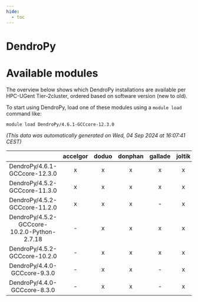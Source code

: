```yaml
---
hide:
  - toc
---
```


DendroPy
========

# Available modules


The overview below shows which DendroPy installations are available per HPC-UGent Tier-2cluster, ordered based on software version (new to old).

To start using DendroPy, load one of these modules using a `module load` command like:

```shell
module load DendroPy/4.6.1-GCCcore-12.3.0
```

*(This data was automatically generated on Wed, 04 Sep 2024 at 16:07:41 CEST)*  

| |accelgor|doduo|donphan|gallade|joltik|shinx|skitty|
| :---: | :---: | :---: | :---: | :---: | :---: | :---: | :---: |
|DendroPy/4.6.1-GCCcore-12.3.0|x|x|x|x|x|x|x|
|DendroPy/4.5.2-GCCcore-11.3.0|x|x|x|x|x|x|x|
|DendroPy/4.5.2-GCCcore-11.2.0|x|x|x|-|x|-|x|
|DendroPy/4.5.2-GCCcore-10.2.0-Python-2.7.18|-|x|x|x|x|-|x|
|DendroPy/4.5.2-GCCcore-10.2.0|-|x|x|x|x|-|x|
|DendroPy/4.4.0-GCCcore-9.3.0|-|x|x|-|x|-|x|
|DendroPy/4.4.0-GCCcore-8.3.0|-|x|x|-|x|-|x|
